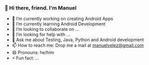 ### 👋 Hi there, friend. I'm Manuel 

- 🔭 I’m currently working on creating Android Apps
- 🌱 I’m currently learning Android Development
- 👯 I’m looking to collaborate on ...
- 🤔 I’m looking for help with ...
- 💬 Ask me about Testing, Java, Python and Android development 
- 📫 How to reach me: Drop me a mail at manuelvelez@gmail.com
- 😄 Pronouns: he/him
- ⚡ Fun fact: ...
